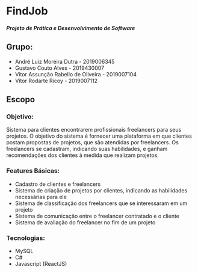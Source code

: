 # FindJob
##### Projeto de Prática e Desenvolvimento de Software

## Grupo:
* André Luiz Moreira Dutra - 2019006345
* Gustavo Couto Alves - 2019430007
* Vitor Assunção Rabello de Oliveira - 2019007104
* Vitor Rodarte Ricoy - 2019007112

## Escopo

### Objetivo:
Sistema para clientes encontrarem profissionais freelancers para seus projetos. O objetivo do sistema é fornecer uma plataforma em que clientes postam propostas de projetos, que são atendidas por freelancers. Os freelancers se cadastram, indicando suas habilidades, e ganham recomendações dos clientes à medida que realizam projetos.

### Features Básicas:
* Cadastro de clientes e freelancers
* Sistema de criação de projetos por clientes, indicando as habilidades necessárias para ele
* Sistema de classificação dos freelancers que se interessaram em um projeto
* Sistema de comunicação entre o freelancer contratado e o cliente
* Sistema de avaliação do freelancer no fim de um projeto

### Tecnologias:
* MySQL
* C#
* Javascript (ReactJS)
